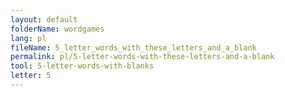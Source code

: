 ```yaml
---
layout: default
folderName: wordgames
lang: pl
fileName: 5_letter_words_with_these_letters_and_a_blank
permalink: pl/5-letter-words-with-these-letters-and-a-blank
tool: 5-letter-words-with-blanks
letter: 5
---
```

